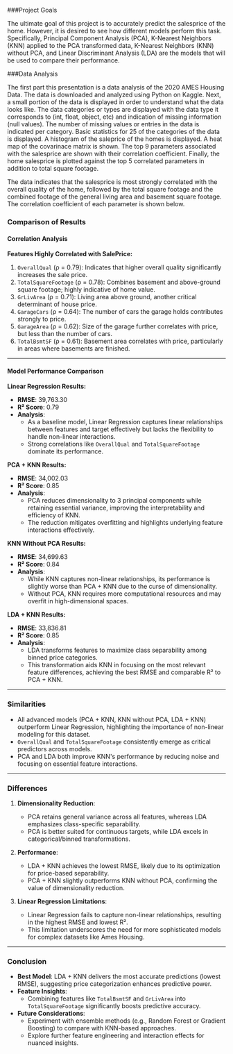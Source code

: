 ###Project Goals

The ultimate goal of this project is to accurately predict the salesprice of the home. However, it is desired to see how different models perform this task. Specifically, Principal Component Analysis (PCA), K-Nearest Neighbors (KNN) applied to the PCA transformed data, K-Nearest Neighbors (KNN) without PCA, and Linear Discriminant Analysis (LDA) are the models that will be used to compare their performance. 

###Data Analysis

The first part this presentation is a data analysis of the 2020 AMES Housing Data. The data is downloaded and analyzed using Python on Kaggle.
Next, a small portion of the data is displayed in order to understand what the data looks like. The data categories or types are displayed with the data type it corresponds to (int, float, object, etc) and indication of missing information (null values). The number of missing values or entries in the data is indicated per category. Basic statistics for 25 of the categories of the data is displayed.
A histogram of the saleprice of the homes is displayed.
A heat map of the covarinace matrix is shown.
The top 9 parameters associated with the salesprice are shown with their correlation coefficient.
Finally, the home salesprice is plotted against the top 5 correlated parameters in addition to total square footage.

The data indicates that the salesprice is most strongly correlated with the overall quality of the home, followed by the total square footage and the combined footage of the general living area and basement square footage. The correlation coefficient of each parameter is shown below.

### Comparison of Results

#### Correlation Analysis

**Features Highly Correlated with SalePrice:**
1. `OverallQual` (ρ = 0.79): Indicates that higher overall quality significantly increases the sale price.
2. `TotalSquareFootage` (ρ = 0.78): Combines basement and above-ground square footage; highly indicative of home value.
3. `GrLivArea` (ρ = 0.71): Living area above ground, another critical determinant of house price.
4. `GarageCars` (ρ = 0.64): The number of cars the garage holds contributes strongly to price.
5. `GarageArea` (ρ = 0.62): Size of the garage further correlates with price, but less than the number of cars.
6. `TotalBsmtSF` (ρ = 0.61): Basement area correlates with price, particularly in areas where basements are finished.

---

#### Model Performance Comparison

**Linear Regression Results:**
- **RMSE**: 39,763.30
- **R² Score**: 0.79
- **Analysis**:
  - As a baseline model, Linear Regression captures linear relationships between features and target effectively but lacks the flexibility to handle non-linear interactions.
  - Strong correlations like `OverallQual` and `TotalSquareFootage` dominate its performance.

**PCA + KNN Results:**
- **RMSE**: 34,002.03
- **R² Score**: 0.85
- **Analysis**:
  - PCA reduces dimensionality to 3 principal components while retaining essential variance, improving the interpretability and efficiency of KNN.
  - The reduction mitigates overfitting and highlights underlying feature interactions effectively.

**KNN Without PCA Results:**
- **RMSE**: 34,699.63
- **R² Score**: 0.84
- **Analysis**:
  - While KNN captures non-linear relationships, its performance is slightly worse than PCA + KNN due to the curse of dimensionality.
  - Without PCA, KNN requires more computational resources and may overfit in high-dimensional spaces.

**LDA + KNN Results:**
- **RMSE**: 33,836.81
- **R² Score**: 0.85
- **Analysis**:
  - LDA transforms features to maximize class separability among binned price categories.
  - This transformation aids KNN in focusing on the most relevant feature differences, achieving the best RMSE and comparable R² to PCA + KNN.

---

### Similarities
- All advanced models (PCA + KNN, KNN without PCA, LDA + KNN) outperform Linear Regression, highlighting the importance of non-linear modeling for this dataset.
- `OverallQual` and `TotalSquareFootage` consistently emerge as critical predictors across models.
- PCA and LDA both improve KNN's performance by reducing noise and focusing on essential feature interactions.

---

### Differences
1. **Dimensionality Reduction**:
   - PCA retains general variance across all features, whereas LDA emphasizes class-specific separability.
   - PCA is better suited for continuous targets, while LDA excels in categorical/binned transformations.

2. **Performance**:
   - LDA + KNN achieves the lowest RMSE, likely due to its optimization for price-based separability.
   - PCA + KNN slightly outperforms KNN without PCA, confirming the value of dimensionality reduction.

3. **Linear Regression Limitations**:
   - Linear Regression fails to capture non-linear relationships, resulting in the highest RMSE and lowest R².
   - This limitation underscores the need for more sophisticated models for complex datasets like Ames Housing.

---

### Conclusion
- **Best Model**: LDA + KNN delivers the most accurate predictions (lowest RMSE), suggesting price categorization enhances predictive power.
- **Feature Insights**:
  - Combining features like `TotalBsmtSF` and `GrLivArea` into `TotalSquareFootage` significantly boosts predictive accuracy.
- **Future Considerations**:
  - Experiment with ensemble methods (e.g., Random Forest or Gradient Boosting) to compare with KNN-based approaches.
  - Explore further feature engineering and interaction effects for nuanced insights.

